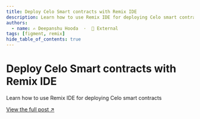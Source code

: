 ```yaml
---
title: Deploy Celo Smart contracts with Remix IDE
description: Learn how to use Remix IDE for deploying Celo smart contracts
authors:
  - name: ✍️ Deepanshu Hooda  ·  🔗 External
tags: [figment, remix]
hide_table_of_contents: true
---
```


# Deploy Celo Smart contracts with Remix IDE

Learn how to use Remix IDE for deploying Celo smart contracts

[View the full post ↗️](https://learn.figment.io/tutorials/celo-for-remix)

<!--truncate-->
